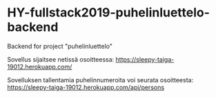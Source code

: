 # HY-fullstack2019-puhelinluettelo-backend
Backend for project "puhelinluettelo"

Sovellus sijaitsee netissä osoitteessa:
https://sleepy-taiga-19012.herokuapp.com/

Sovelluksen tallentamia puhelinnumeroita voi seurata osoitteesta:
https://sleepy-taiga-19012.herokuapp.com/api/persons